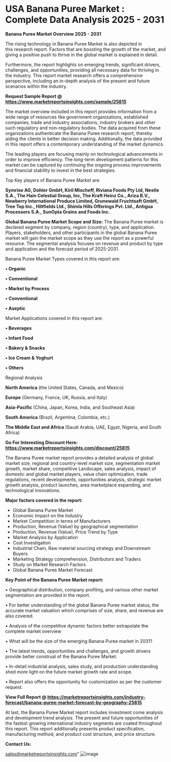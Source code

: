 # USA Banana Puree Market : Complete Data Analysis 2025 - 2031

<Strong> Banana Puree Market Overview 2025 - 2031</strong>

The rising technology in Banana Puree Market is also depicted in this research report. Factors that are boosting the growth of the market, and giving a positive push to thrive in the global market is explained in detail.

Furthermore, the report highlights on emerging trends, significant drivers, challenges, and opportunities, providing all necessary data for thriving in the industry. This report market research offers a comprehensive perspective, including an in-depth analysis of the present and future scenarios within the industry.

<strong>Request Sample Report @ <a href=https://www.marketreportsinsights.com/sample/25815>https://www.marketreportsinsights.com/sample/25815</a></strong>

The market overview included in this report provides information from a wide range of resources like government organizations, established companies, trade and industry associations, industry brokers and other such regulatory and non-regulatory bodies. The data acquired from these organizations authenticate the Banana Puree research report, thereby aiding the clients in better decision making. Additionally, the data provided in this report offers a contemporary understanding of the market dynamics.

The leading players are focusing mainly on technological advancements in order to improve efficiency. The long-term development patterns for this market can be captured by continuing the ongoing process improvements and financial stability to invest in the best strategies.

Top Key players of Banana Puree Market are:

<strong>Symrise AG, Dohler GmbH, Kiril Mischeff, Riviana Foods Pty Ltd, Nestle S.A., The Hain Celestial Group, Inc, The Kraft Heinz Co., Ariza B.V., Newberry International Produce Limited, Grunewald Fruchtsaft GmbH, Tree Top Inc., Hiltfields Ltd., Shimla Hills Offerings Pvt. Ltd., Antigua Processors S.A., SunOpta Grains and Foods Inc.</strong>

<strong><b>Global Banana Puree Market Scope and Size:</b></strong>
The Banana Puree market is declared segment by company, region (country), type, and application. Players, stakeholders, and other participants in the global Banana Puree market will gain the market scope as they use the report as a powerful resource. The segmental analysis focuses on revenue and product by type and application and the forecast period of 2025-2031.

Banana Puree Market Types covered in this report are:

<strong>• Organic

• Conventional

• Market by Process

• Conventional

• Aseptic</strong>

Market Applications covered in this report are:

<strong>• Beverages

• Infant Food

• Bakery & Snacks

• Ice Cream & Yoghurt

• Others</strong> 

Regional Analysis

<strong>North America</strong> (the United States, Canada, and Mexico)

<strong>Europe</strong> (Germany, France, UK, Russia, and Italy)

<strong>Asia-Pacific</strong> (China, Japan, Korea, India, and Southeast Asia)

<strong>South America</strong> (Brazil, Argentina, Colombia, etc.)

<strong>The Middle East and Africa</strong> (Saudi Arabia, UAE, Egypt, Nigeria, and South Africa)

<strong>Go For Interesting Discount Here: <a href=https://www.marketreportsinsights.com/discount/25815>https://www.marketreportsinsights.com/discount/25815</a></strong>

The Banana Puree market report provides a detailed analysis of global market size, regional and country-level market size, segmentation market growth, market share, competitive Landscape, sales analysis, impact of domestic and global market players, value chain optimization, trade regulations, recent developments, opportunities analysis, strategic market growth analysis, product launches, area marketplace expanding, and technological innovations.

<strong><b>Major factors covered in the report:</b></strong>
<ul>
  <li>Global Banana Puree Market </li>
  <li>Economic Impact on the Industry</li>
  <li>Market Competition in terms of Manufacturers</li>
  <li>Production, Revenue (Value) by geographical segmentation</li>
  <li>Production, Revenue (Value), Price Trend by Type</li>
  <li>Market Analysis by Application</li>
  <li>Cost Investigation</li>
  <li>Industrial Chain, Raw material sourcing strategy and Downstream Buyers</li>
  <li>Marketing Strategy comprehension, Distributors and Traders</li>
  <li>Study on Market Research Factors</li>
  <li>Global Banana Puree Market Forecast</li>
</ul>

<strong><b>Key Point of the Banana Puree Market report:</b></strong>

• Geographical distribution, company profiling, and various other market segmentation are provided in the report.

• For better understanding of the global Banana Puree market status, the accurate market valuation which comprises of size, share, and revenue are also covered.

• Analysis of the competitive dynamic factors better extrapolate the complete market overview

• What will be the size of the emerging Banana Puree market in 2031?

• The latest trends, opportunities and challenges, and growth drivers provide better construal of the Banana Puree Market.

• In-detail industrial analysis, sales study, and production understanding shed more light on the future market growth rate and scope.

• Report also offers the opportunity for customization as per the customer request.

<strong><b>View Full Report @ <a href=https://marketreportsinsights.com/industry-forecast/banana-puree-market-forecast-by-geography-25815>https://marketreportsinsights.com/industry-forecast/banana-puree-market-forecast-by-geography-25815</a></b></strong>


At last, the Banana Puree Market report includes investment come analysis and development trend analysis. The present and future opportunities of the fastest growing international industry segments are coated throughout this report. This report additionally presents product specification, manufacturing method, and product cost structure, and price structure.

<strong>Contact Us:</strong>

sales@marketreportsinsights.com"
![image](https://github.com/user-attachments/assets/bf04c5a3-b43b-4acc-90fd-da50fc9534a1)
